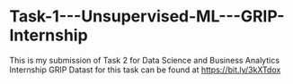 # Task-1---Unsupervised-ML---GRIP-Internship
This is my submission of Task 2 for Data Science and Business Analytics Internship GRIP
Datast for this task can be found at https://bit.ly/3kXTdox
